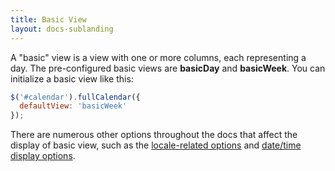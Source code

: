 ```yaml
---
title: Basic View
layout: docs-sublanding
---
```


A "basic" view is a view with one or more columns, each representing a day. The pre-configured basic views are **basicDay** and **basicWeek**. You can initialize a basic view like this:

```js
$('#calendar').fullCalendar({
  defaultView: 'basicWeek'
});
```

There are numerous other options throughout the docs that affect the display of basic view, such as the [locale-related options](localization) and [date/time display options](date-display).
